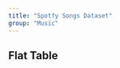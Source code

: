 ```yaml
---
title: "Spotfy Songs Dataset"
group: "Music"
---
```


<BackButton />

## Flat Table

<FlatUiTable url="spotify_songs.csv" />
